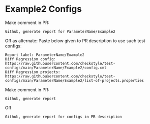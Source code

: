 # Example2 Configs
Make comment in PR:
```
Github, generate report for ParameterName/Example2
```
OR as alternate:
Paste below given to PR description to use such test configs:
```
Report label: ParameterName/Example2
Diff Regression config: https://raw.githubusercontent.com/checkstyle/test-configs/main/ParameterName/Example2/config.xml
Diff Regression projects: https://raw.githubusercontent.com/checkstyle/test-configs/main/ParameterName/Example2/list-of-projects.properties
```
Make comment in PR:
```
Github, generate report
```
OR
```
Github, generate report for configs in PR description
```
